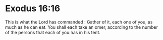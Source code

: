 # Exodus 16:16

This is what the Lord has commanded : Gather of it, each one of you, as much as he can eat. You shall each take an omer, according to the number of the persons that each of you has in his tent.

